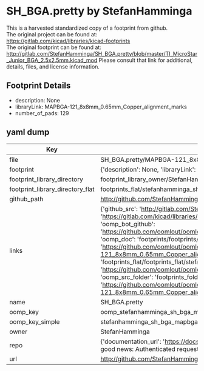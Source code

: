 # SH_BGA.pretty by StefanHamminga  
This is a harvested standardized copy of a footprint from github.  
The original project can be found at:  
https://gitlab.com/kicad/libraries/kicad-footprints  
The original footprint can be found at:
http://gitlab.com/StefanHamminga/SH_BGA.pretty/blob/master/TI_MicroStar_Junior_BGA_2.5x2.5mm.kicad_mod
Please consult that link for additional, details, files, and license information.  
## Footprint Details
* description: None  
* libraryLink: MAPBGA-121_8x8mm_0.65mm_Copper_alignment_marks  
* number_of_pads: 129  
## yaml dump  
| Key | Value |  
| --- | --- |  
| file | SH_BGA.pretty/MAPBGA-121_8x8mm_0.65mm_Copper_alignment_marks.kicad_mod |  
| footprint | {'description': None, 'libraryLink': 'MAPBGA-121_8x8mm_0.65mm_Copper_alignment_marks', 'number_of_pads': 129} |  
| footprint_library_directory | footprint_library_owner/StefanHamminga_SH_BGA.pretty |  
| footprint_library_directory_flat | footprints_flat/stefanhamminga_sh_bga_mapbga_121_8x8mm_0_65mm_copper_alignment_marks/working |  
| github_path | http://github.com/StefanHamminga/SH_BGA.pretty/blob/master/MAPBGA-121_8x8mm_0.65mm_Copper_alignment_marks.kicad_mod |  
| links | {'github_src': 'http://gitlab.com/StefanHamminga/SH_BGA.pretty/blob/master/TI_MicroStar_Junior_BGA_2.5x2.5mm.kicad_mod', 'github_src_repo': 'https://gitlab.com/kicad/libraries/kicad-footprints', 'oomp_bot': 'footprints/stefanhamminga_sh_bga_mapbga_121_8x8mm_0_65mm_copper_alignment_marks/working', 'oomp_bot_github': 'https://github.com/oomlout/oomlout_oomp_footprint_bot/tree/main/footprints/stefanhamminga_sh_bga_mapbga_121_8x8mm_0_65mm_copper_alignment_marks/working', 'oomp_doc': 'footprints/footprints/StefanHamminga/SH_BGA/MAPBGA-121_8x8mm_0.65mm_Copper_alignment_marks/working/', 'oomp_doc_github': 'https://github.com/oomlout/oomlout_oomp_footprint_doc/tree/main/footprints/footprints/StefanHamminga/SH_BGA/MAPBGA-121_8x8mm_0.65mm_Copper_alignment_marks/working', 'oomp_src_flat': 'footprints_flat/footprints_flat/stefanhamminga_sh_bga_mapbga_121_8x8mm_0_65mm_copper_alignment_marks/working', 'oomp_src_flat_github': 'https://github.com/oomlout/oomlout_oomp_footprint_src/tree/main/footprints_flat/stefanhamminga_sh_bga_mapbga_121_8x8mm_0_65mm_copper_alignment_marks/working', 'oomp_src_folder': 'footprints_folder/footprints_folder/StefanHamminga/SH_BGA/MAPBGA-121_8x8mm_0.65mm_Copper_alignment_marks/working', 'oomp_src_folder_github': 'https://github.com/oomlout/oomlout_oomp_footprint_src/tree/main/footprints_folder/StefanHamminga/SH_BGA/MAPBGA-121_8x8mm_0.65mm_Copper_alignment_marks/working'} |  
| name | SH_BGA.pretty |  
| oomp_key | oomp_stefanhamminga_sh_bga_mapbga_121_8x8mm_0_65mm_copper_alignment_marks |  
| oomp_key_simple | stefanhamminga_sh_bga_mapbga_121_8x8mm_0_65mm_copper_alignment_marks |  
| owner | StefanHamminga |  
| repo | {'documentation_url': 'https://docs.github.com/rest/overview/resources-in-the-rest-api#rate-limiting', 'message': "API rate limit exceeded for 84.66.173.59. (But here's the good news: Authenticated requests get a higher rate limit. Check out the documentation for more details.)"} |  
| url | http://github.com/StefanHamminga/SH_BGA.pretty |  

